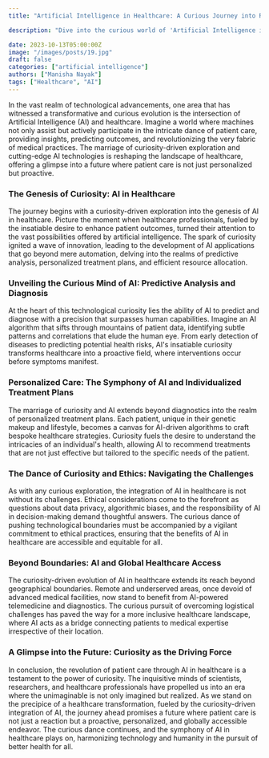 ```yaml
---
title: "Artificial Intelligence in Healthcare: A Curious Journey into Revolutionizing Patient Care"

description: "Dive into the curious world of 'Artificial Intelligence in Healthcare: A Curious Journey into Revolutionizing Patient Care.' Explore the genesis of AI in healthcare, where curiosity sparks innovation in predictive analysis, personalized treatment plans, and ethical considerations. Witness the dance of curiosity and AI, as machines predict and diagnose with unmatched precision, offering a glimpse into a future where patient care is not just personalized but proactive. Join the revolution as curiosity-driven minds navigate challenges and extend the benefits of AI, breaking boundaries to provide global healthcare access. The symphony of AI in healthcare plays on, harmonizing technology and humanity for a healthier tomorrow."

date: 2023-10-13T05:00:00Z
image: "/images/posts/19.jpg"
draft: false
categories: ["artificial intelligence"]
authors: ["Manisha Nayak"]
tags: ["Healthcare", "AI"]
---
```


In the vast realm of technological advancements, one area that has witnessed a transformative and curious evolution is the intersection of Artificial Intelligence (AI) and healthcare. Imagine a world where machines not only assist but actively participate in the intricate dance of patient care, providing insights, predicting outcomes, and revolutionizing the very fabric of medical practices. The marriage of curiosity-driven exploration and cutting-edge AI technologies is reshaping the landscape of healthcare, offering a glimpse into a future where patient care is not just personalized but proactive.

### The Genesis of Curiosity: AI in Healthcare

The journey begins with a curiosity-driven exploration into the genesis of AI in healthcare. Picture the moment when healthcare professionals, fueled by the insatiable desire to enhance patient outcomes, turned their attention to the vast possibilities offered by artificial intelligence. The spark of curiosity ignited a wave of innovation, leading to the development of AI applications that go beyond mere automation, delving into the realms of predictive analysis, personalized treatment plans, and efficient resource allocation.

### Unveiling the Curious Mind of AI: Predictive Analysis and Diagnosis

At the heart of this technological curiosity lies the ability of AI to predict and diagnose with a precision that surpasses human capabilities. Imagine an AI algorithm that sifts through mountains of patient data, identifying subtle patterns and correlations that elude the human eye. From early detection of diseases to predicting potential health risks, AI's insatiable curiosity transforms healthcare into a proactive field, where interventions occur before symptoms manifest.

### Personalized Care: The Symphony of AI and Individualized Treatment Plans

The marriage of curiosity and AI extends beyond diagnostics into the realm of personalized treatment plans. Each patient, unique in their genetic makeup and lifestyle, becomes a canvas for AI-driven algorithms to craft bespoke healthcare strategies. Curiosity fuels the desire to understand the intricacies of an individual's health, allowing AI to recommend treatments that are not just effective but tailored to the specific needs of the patient.

### The Dance of Curiosity and Ethics: Navigating the Challenges

As with any curious exploration, the integration of AI in healthcare is not without its challenges. Ethical considerations come to the forefront as questions about data privacy, algorithmic biases, and the responsibility of AI in decision-making demand thoughtful answers. The curious dance of pushing technological boundaries must be accompanied by a vigilant commitment to ethical practices, ensuring that the benefits of AI in healthcare are accessible and equitable for all.

### Beyond Boundaries: AI and Global Healthcare Access

The curiosity-driven evolution of AI in healthcare extends its reach beyond geographical boundaries. Remote and underserved areas, once devoid of advanced medical facilities, now stand to benefit from AI-powered telemedicine and diagnostics. The curious pursuit of overcoming logistical challenges has paved the way for a more inclusive healthcare landscape, where AI acts as a bridge connecting patients to medical expertise irrespective of their location.

### A Glimpse into the Future: Curiosity as the Driving Force

In conclusion, the revolution of patient care through AI in healthcare is a testament to the power of curiosity. The inquisitive minds of scientists, researchers, and healthcare professionals have propelled us into an era where the unimaginable is not only imagined but realized. As we stand on the precipice of a healthcare transformation, fueled by the curiosity-driven integration of AI, the journey ahead promises a future where patient care is not just a reaction but a proactive, personalized, and globally accessible endeavor. The curious dance continues, and the symphony of AI in healthcare plays on, harmonizing technology and humanity in the pursuit of better health for all.



